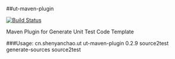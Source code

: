 ##ut-maven-plugin


[![Build Status](https://travis-ci.org/blueshen/ut-maven-plugin.png?branch=master)](https://travis-ci.org/blueshen/ut-maven-plugin)

Maven Plugin for Generate Unit Test Code Template

###Usage:
    <plugin>
        <groupId>cn.shenyanchao.ut</groupId>
        <artifactId>ut-maven-plugin</artifactId>
        <version>0.2.9</version>
        <executions>
            <execution>
                <id>source2test</id>
                <phase>generate-sources</phase>
                <goals>
                    <goal>source2test</goal>
                </goals>
            </execution>
        </executions>
    </plugin>
